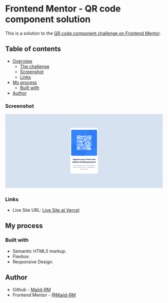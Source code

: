# Frontend Mentor - QR code component solution

This is a solution to the [QR code component challenge on Frontend Mentor](https://www.frontendmentor.io/challenges/qr-code-component-iux_sIO_H/hub/qr-code-component-3GuDK7VAdv).

## Table of contents

- [Overview](#overview)
  - [The challenge](#the-challenge)
  - [Screenshot](#screenshot)
  - [Links](#links)
- [My process](#my-process)
  - [Built with](#built-with)
- [Author](#author)

### Screenshot

![Design Preview](./screenshot/Screenshot-Desktop.png)

### Links

- Live Site URL: [Live Site at Vercel](https://majid-rm.github.io/QR-code-component/)

## My process

### Built with

- Semantic HTML5 markup.
- Flexbox.
- Responsive Design.

## Author

- Github - [Majid-RM](https://github.com/Majid-RM)
- Frontend Mentor - [@Majid-RM](https://www.frontendmentor.io/profile/Majid-RM)
